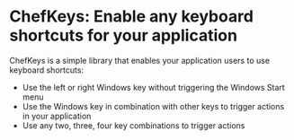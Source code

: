 # ChefKeys: Enable any keyboard shortcuts for your application

ChefKeys is a simple library that enables your application users to use keyboard shortcuts:
- Use the left or right Windows key without triggering the Windows Start menu
- Use the Windows key in combination with other keys to trigger actions in your application
- Use any two, three, four key combinations to trigger actions
